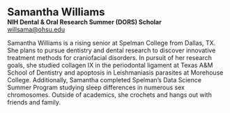 <span style="font-size:24px; font-weight: bold;">Samantha Williams</span>  
**NIH Dental & Oral Research Summer (DORS) Scholar**  
[willsama@ohsu.edu](mailto:willsama@ohsu.edu)  

Samantha Williams is a rising senior at Spelman College from Dallas, TX. She plans to pursue dentistry and dental research to discover innovative treatment methods for craniofacial disorders. In pursuit of her research goals, she studied collagen IX in the periodontal ligament at Texas A&M School of Dentistry and apoptosis in Leishmaniasis parasites at Morehouse College. Additionally, Samantha completed Spelman’s Data Science Summer Program studying sleep differences in numerous sex chromosomes. Outside of academics, she crochets and hangs out with friends and family.
